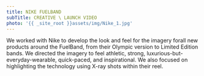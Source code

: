 ```yaml
---
title: NIKE FUELBAND
subTitle: CREATIVE \ LAUNCH VIDEO
photo: '{{ _site_root }}assets/img/Nike_1.jpg'
---
```

<p>We worked with Nike to develop the look and feel for the imagery forall new products around the FuelBand, from their Olympic version to Limited Edition bands. We directed the imagery to feel athletic, strong, luxurious-but-everyday-wearable, quick-paced, and inspirational. We also focused on highlighting the technology using X-ray shots within their reel.</p>